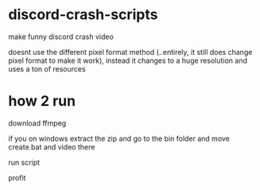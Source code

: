 # discord-crash-scripts
make funny discord crash video

doesnt use the different pixel format method (..entirely, it still does change pixel format to make it work), instead it changes to a huge resolution and uses a ton of resources

# how 2 run
download ffmpeg

if you on windows extract the zip and go to the bin folder and move create.bat and video there

run script

profit

